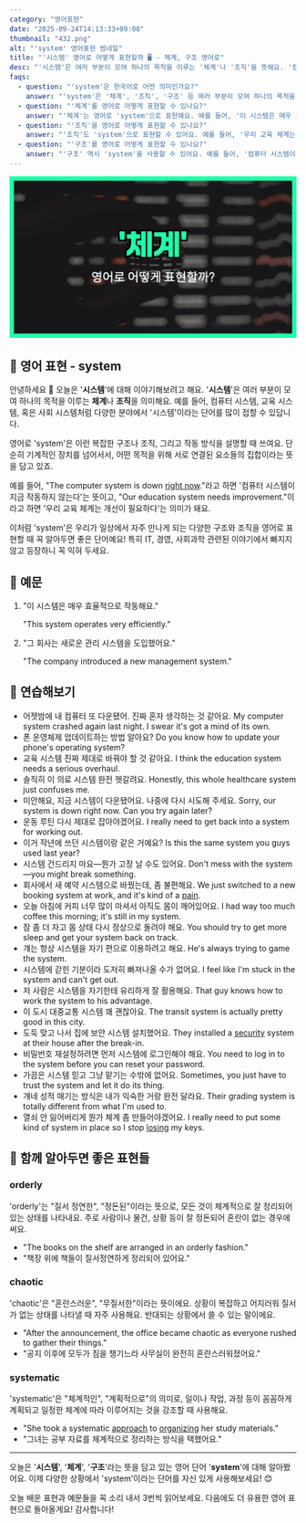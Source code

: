 ```yaml
---
category: "영어표현"
date: "2025-09-24T14:13:33+09:00"
thumbnail: "432.png"
alt: "'system' 영어표현 썸네일"
title: "'시스템' 영어로 어떻게 표현할까 🖥️ - 체계, 구조 영어로"
desc: "'시스템'은 여러 부분이 모여 하나의 목적을 이루는 '체계'나 '조직'을 뜻해요. '컴퓨터 시스템', '교육 시스템' 등 다양한 분야에서 쓰이죠. '시스템'을 영어로 어떻게 표현하면 좋을까요? '이 시스템은 효율적으로 작동해요.', '교육 체계는 개선이 필요해요.' 등을 영어로 표현하는 법을 배워봅시다. 다양한 예문을 통해서 연습하고 본인의 표현으로 만들어 보세요."
faqs:
  - question: "'system'은 한국어로 어떤 의미인가요?"
    answer: "'system'은 '체계', '조직', '구조' 등 여러 부분이 모여 하나의 목적을 이루는 것을 의미해요."
  - question: "'체계'를 영어로 어떻게 표현할 수 있나요?"
    answer: "'체계'는 영어로 'system'으로 표현해요. 예를 들어, '이 시스템은 매우 효율적으로 작동해요.'는 'This system operates very efficiently.'라고 말해요."
  - question: "'조직'을 영어로 어떻게 표현할 수 있나요?"
    answer: "'조직'도 'system'으로 표현할 수 있어요. 예를 들어, '우리 교육 체계는 개선이 필요해요.'는 'Our education system needs improvement.'라고 해요."
  - question: "'구조'를 영어로 어떻게 표현할 수 있나요?"
    answer: "'구조' 역시 'system'을 사용할 수 있어요. 예를 들어, '컴퓨터 시스템이 지금 작동하지 않아요.'는 'The computer system is down right now.'라고 해요."
---
```


!['system' 영어표현](./432.png)

## 🌟 영어 표현 - system

안녕하세요 👋 오늘은 '**시스템**'에 대해 이야기해보려고 해요. '**시스템**'은 여러 부분이 모여 하나의 목적을 이루는 **체계**나 **조직**을 의미해요. 예를 들어, 컴퓨터 시스템, 교육 시스템, 혹은 사회 시스템처럼 다양한 분야에서 '시스템'이라는 단어를 많이 접할 수 있답니다.

영어로 'system'은 이런 복잡한 구조나 조직, 그리고 작동 방식을 설명할 때 쓰여요. 단순히 기계적인 장치를 넘어서서, 어떤 목적을 위해 서로 연결된 요소들의 집합이라는 뜻을 담고 있죠.

예를 들어, "The computer system is down [right now](/blog/in-english/525.right-now/)."라고 하면 '컴퓨터 시스템이 지금 작동하지 않는다'는 뜻이고, "Our education system needs improvement."이라고 하면 '우리 교육 체계는 개선이 필요하다'는 의미가 돼요.

이처럼 'system'은 우리가 일상에서 자주 만나게 되는 다양한 구조와 조직을 영어로 표현할 때 꼭 알아두면 좋은 단어예요! 특히 IT, 경영, 사회과학 관련된 이야기에서 빠지지 않고 등장하니 꼭 익혀 두세요.

## 📖 예문

1. "이 시스템은 매우 효율적으로 작동해요."

   "This system operates very efficiently."

2. "그 회사는 새로운 관리 시스템을 도입했어요."

   "The company introduced a new management system."

## 💬 연습해보기

<ul data-interactive-list>

  <li data-interactive-item>
    <span data-toggler>어젯밤에 내 컴퓨터 또 다운됐어. 진짜 혼자 생각하는 것 같아요.</span>
    <span data-answer>My computer system crashed again last night. I swear it's got a mind of its own.</span>
  </li>

  <li data-interactive-item>
    <span data-toggler>폰 운영체제 업데이트하는 방법 알아요?</span>
    <span data-answer>Do you know how to update your phone's operating system?</span>
  </li>

  <li data-interactive-item>
    <span data-toggler>교육 시스템 진짜 제대로 바꿔야 할 것 같아요.</span>
    <span data-answer>I think the education system needs a serious overhaul.</span>
  </li>

  <li data-interactive-item>
    <span data-toggler>솔직히 이 의료 시스템 완전 헷갈려요.</span>
    <span data-answer>Honestly, this whole healthcare system just confuses me.</span>
  </li>

  <li data-interactive-item>
    <span data-toggler>미안해요, 지금 시스템이 다운됐어요. 나중에 다시 시도해 주세요.</span>
    <span data-answer>Sorry, our system is down right now. Can you try again later?</span>
  </li>

  <li data-interactive-item>
    <span data-toggler>운동 루틴 다시 제대로 잡아야겠어요.</span>
    <span data-answer>I really need to get back into a system for working out.</span>
  </li>

  <li data-interactive-item>
    <span data-toggler>이거 작년에 쓰던 시스템이랑 같은 거예요?</span>
    <span data-answer>Is this the same system you guys used last year?</span>
  </li>

  <li data-interactive-item>
    <span data-toggler>시스템 건드리지 마요—뭔가 고장 날 수도 있어요.</span>
    <span data-answer>Don't mess with the system—you might break something.</span>
  </li>

  <li data-interactive-item>
    <span data-toggler>회사에서 새 예약 시스템으로 바꿨는데, 좀 불편해요.</span>
    <span data-answer>We just switched to a new booking system at work, and it's kind of a <a href="/blog/in-english/573.pain/">pain</a>.</span>
  </li>

  <li data-interactive-item>
    <span data-toggler>오늘 아침에 커피 너무 많이 마셔서 아직도 몸이 깨어있어요.</span>
    <span data-answer>I had way too much coffee this morning; it's still in my system.</span>
  </li>

  <li data-interactive-item>
    <span data-toggler>잠 좀 더 자고 몸 상태 다시 정상으로 돌려야 해요.</span>
    <span data-answer>You should try to get more sleep and get your system back on track.</span>
  </li>

  <li data-interactive-item>
    <span data-toggler>걔는 항상 시스템을 자기 편으로 이용하려고 해요.</span>
    <span data-answer>He's always trying to game the system.</span>
  </li>

  <li data-interactive-item>
    <span data-toggler>시스템에 갇힌 기분이라 도저히 빠져나올 수가 없어요.</span>
    <span data-answer>I feel like I'm stuck in the system and can't get out.</span>
  </li>

  <li data-interactive-item>
    <span data-toggler>저 사람은 시스템을 자기한테 유리하게 잘 활용해요.</span>
    <span data-answer>That guy knows how to work the system to his advantage.</span>
  </li>

  <li data-interactive-item>
    <span data-toggler>이 도시 대중교통 시스템 꽤 괜찮아요.</span>
    <span data-answer>The transit system is actually pretty good in this city.</span>
  </li>

  <li data-interactive-item>
    <span data-toggler>도둑 맞고 나서 집에 보안 시스템 설치했어요.</span>
    <span data-answer>They installed a <a href="/blog/in-english/554.security/">security</a> system at their house after the break-in.</span>
  </li>

  <li data-interactive-item>
    <span data-toggler>비밀번호 재설정하려면 먼저 시스템에 로그인해야 해요.</span>
    <span data-answer>You need to log in to the system before you can reset your password.</span>
  </li>

  <li data-interactive-item>
    <span data-toggler>가끔은 시스템 믿고 그냥 맡기는 수밖에 없어요.</span>
    <span data-answer>Sometimes, you just have to trust the system and let it do its thing.</span>
  </li>

  <li data-interactive-item>
    <span data-toggler>걔네 성적 매기는 방식은 내가 익숙한 거랑 완전 달라요.</span>
    <span data-answer>Their grading system is totally different from what I'm used to.</span>
  </li>

  <li data-interactive-item>
    <span data-toggler>열쇠 안 잃어버리게 뭔가 체계 좀 만들어야겠어요.</span>
    <span data-answer>I really need to put some kind of system in place so I stop <a href="/blog/in-english/457.lose/">losing</a> my keys.</span>
  </li>
</ul>

## 🤝 함께 알아두면 좋은 표현들

### orderly

'orderly'는 "질서 정연한", "정돈된"이라는 뜻으로, 모든 것이 체계적으로 잘 정리되어 있는 상태를 나타내요. 주로 사람이나 물건, 상황 등이 잘 정돈되어 혼란이 없는 경우에 써요.

- "The books on the shelf are arranged in an orderly fashion."
- "책장 위에 책들이 질서정연하게 정리되어 있어요."

### chaotic

'chaotic'은 "혼란스러운", "무질서한"이라는 뜻이에요. 상황이 복잡하고 어지러워 질서가 없는 상태를 나타낼 때 자주 사용해요. 반대되는 상황에서 쓸 수 있는 말이에요.

- "After the announcement, the office became chaotic as everyone rushed to gather their things."
- "공지 이후에 모두가 짐을 챙기느라 사무실이 완전히 혼란스러워졌어요."

### systematic

'systematic'은 "체계적인", "계획적으로"의 의미로, 일이나 작업, 과정 등이 꼼꼼하게 계획되고 일정한 체계에 따라 이루어지는 것을 강조할 때 사용해요.

- "She took a systematic [approach](/blog/in-english/267.approach/) to [organizing](/blog/in-english/355.organize/) her study materials."
- "그녀는 공부 자료를 체계적으로 정리하는 방식을 택했어요."

---

오늘은 '**시스템**', '**체계**', '**구조**'라는 뜻을 담고 있는 영어 단어 '**system**'에 대해 알아봤어요. 이제 다양한 상황에서 'system'이라는 단어를 자신 있게 사용해보세요! 😊

오늘 배운 표현과 예문들을 꼭 소리 내서 3번씩 읽어보세요. 다음에도 더 유용한 영어 표현으로 돌아올게요! 감사합니다!
